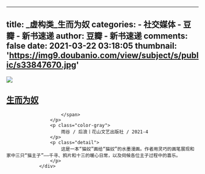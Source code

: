 
---
title: _虚构类_生而为奴
categories: 
    - 社交媒体
    - 豆瓣 - 新书速递
author: 豆瓣 - 新书速递
comments: false
date: 2021-03-22 03:18:05
thumbnail: 'https://img9.doubanio.com/view/subject/s/public/s33847670.jpg'
---

<div>   
<a class="cover" href="https://book.douban.com/subject/35392943/">
                    <img src="https://img9.doubanio.com/view/subject/s/public/s33847670.jpg" referrerpolicy="no-referrer">
                </a>
                <div class="detail-frame">
                    <h2>
                        <a href="https://book.douban.com/subject/35392943/">生而为奴</a>
                    </h2>
                    <p class="rating">
                        <span class="allstar00"></span> 
                        <span class="font-small  color-lightgray">
                                
                        </span>
                    </p>
                    <p class="color-gray">
                        雨谷 / 后浪丨花山文艺出版社 / 2021-4
                    </p>
                    <p class="detail">
                        这是一本“猫奴”画给“猫奴”的水墨漫画。作者用灵巧的画笔展现和家中三只“猫主子”——千寻、鸦片和十三的暖心日常，以及伺候各位主子过程中的喜乐。
                    </p>
                </div>
              
</div>
            